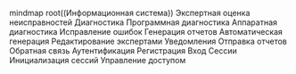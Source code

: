 mindmap
  root((Информационная система))
    Экспертная оценка неисправностей
      Диагностика
        Программная диагностика
        Аппаратная диагностика
      Исправление ошибок
    Генерация отчетов
      Автоматическая генерация
      Редактирование экспертами
    Уведомления
      Отправка отчетов
      Обратная связь
    Аутентификация
      Регистрация
      Вход
    Сессии
      Инициализация сессий
      Управление доступом
